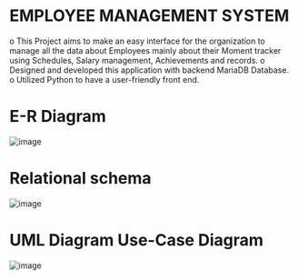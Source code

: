 # EMPLOYEE MANAGEMENT SYSTEM
o	This Project aims to make an easy interface for the organization to manage all the data about Employees mainly about their Moment tracker using Schedules, Salary management, Achievements and records.
o	Designed and developed this application with backend MariaDB Database.
o Utilized Python to have a user-friendly front end.

# E-R Diagram
![image](https://github.com/MVVarun-02/Employee-Management-System/assets/94582488/d394861c-94d4-469f-84f1-ada46a529335)


# Relational schema
![image](https://github.com/MVVarun-02/Employee-Management-System/assets/94582488/2eb0c5cc-c7c1-4522-b7c7-36b776decaf0)


# UML Diagram Use-Case Diagram
![image](https://github.com/MVVarun-02/Employee-Management-System/assets/94582488/b2b76e06-fad4-4c10-b9ff-2859e466387f)
